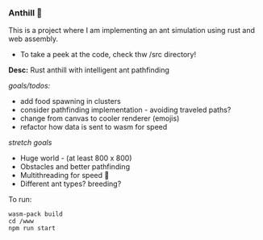 ### Anthill 🐜
This is a project where I am implementing an ant simulation using rust and web assembly.
- To take a peek at the code, check thw /src directory!

**Desc:** Rust anthill with intelligent ant pathfinding

 *goals/todos:*
  - add food spawning in clusters
  - consider pathfinding implementation - avoiding traveled paths?
  - change from canvas to cooler renderer (emojis)
  - refactor how data is sent to wasm for speed

 *stretch goals*
  - Huge world - (at least 800 x 800)
  - Obstacles and better pathfinding
  - Multithreading for speed 💨
  - Different ant types? breeding?

To run:
```
wasm-pack build
cd /www
npm run start
```
